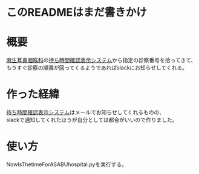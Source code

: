# このREADMEはまだ書きかけ
# 概要
[麻生耳鼻咽喉科](http://www.jibiazabu.or.jp/azabu/index.html)の[待ち時間確認表示システム](http://konzatsu.net/sfd-m.php?cid=17514799)から指定の診察番号を拾ってきて、  
もうすぐ診察の順番が回ってくるようであればslackにお知らせしてくれる。

# 作った経緯
[待ち時間確認表示システム](http://konzatsu.net/sfd-m.php?cid=17514799)はメールでお知らせしてくれるものの、  
slackで通知してくれたほうが自分としては都合がいいので作りました。

# 使い方
NowIsThetimeForASABUhospital.pyを実行する。
